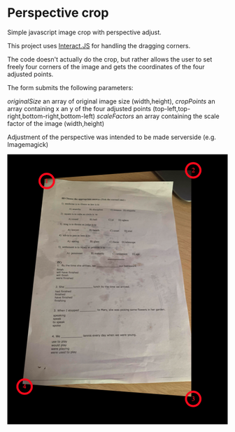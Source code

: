 # Perspective crop
Simple javascript image crop with perspective adjust.

This project uses [Interact.JS](https://github.com/taye/interact.js) for handling the dragging corners.

The code doesn't actually do the crop, but rather allows the user to set freely four corners of the image and gets the coordinates of the four adjusted points. 

The form submits the following parameters:

*originalSize*  an array of original image size (width,height),
*cropPoints*  an array containing x an y of the four adjusted points (top-left,top-right,bottom-right,bottom-left)
*scaleFactors* an array containing the scale factor of the image (width,height)


Adjustment of the perspective was intended to be made serverside (e.g. Imagemagick)


![perspective crop image javascript](example.png "Interface")
